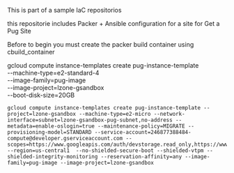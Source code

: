 This is part of a sample IaC repositorios 

this repositorie includes Packer + Ansible configuration for a site for Get a Pug Site

Before to begin you must create the packer build container using cbuild_container

gcloud compute instance-templates create pug-instance-template \
    --machine-type=e2-standard-4 \
    --image-family=pug-image \
    --image-project=lzone-gsandbox \
    --boot-disk-size=20GB

    gcloud compute instance-templates create pug-instance-template --project=lzone-gsandbox --machine-type=e2-micro --network-interface=subnet=lzone-gsandbox-pug-subnet,no-address --metadata=enable-oslogin=true --maintenance-policy=MIGRATE --provisioning-model=STANDARD --service-account=246877388484-compute@developer.gserviceaccount.com --scopes=https://www.googleapis.com/auth/devstorage.read_only,https://www.googleapis.com/auth/logging.write,https://www.googleapis.com/auth/monitoring.write,https://www.googleapis.com/auth/servicecontrol,https://www.googleapis.com/auth/service.management.readonly,https://www.googleapis.com/auth/trace.append --region=us-central1  --no-shielded-secure-boot --shielded-vtpm --shielded-integrity-monitoring --reservation-affinity=any --image-family=pug-image --image-project=lzone-gsandbox 
